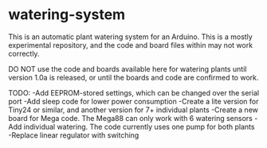 # watering-system
This is an automatic plant watering system for an Arduino. This is a mostly experimental repository, and the code and board files within may not work correctly.

DO NOT use the code and boards available here for watering plants until version 1.0a is released, or until the boards and code are confirmed to work.



TODO:
  -Add EEPROM-stored settings, which can be changed over the serial port
  -Add sleep code for lower power consumption
  -Create a lite version for Tiny24 or similar, and another version for 7+ individual plants
  -Create a new board for Mega code. The Mega88 can only work with 6 watering sensors
  -Add individual watering. The code currently uses one pump for both plants
  -Replace linear regulator with switching
